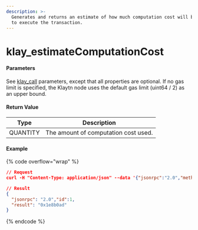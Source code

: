 ```yaml
---
description: >-
  Generates and returns an estimate of how much computation cost will be spent
  to execute the transaction.
---
```


# klay\_estimateComputationCost

#### **Parameters**

See [klay\_call](broken-reference) parameters, except that all properties are optional. If no gas limit is specified, the Klaytn node uses the default gas limit (uint64 / 2) as an upper bound.

#### **Return Value**

| Type     | Description                          |
| -------- | ------------------------------------ |
| QUANTITY | The amount of computation cost used. |

#### Example

{% code overflow="wrap" %}
```json
// Request
curl -H "Content-Type: application/json" --data '{"jsonrpc":"2.0","method":"klay_estimateComputationCost","params":[{"from":"0x73718c4980728857f3aa5148e9d1b471efa3a7dd", "to":"0x069942a3ca0dabf495dba872533134205764bc9c", "value":"0x0", "data":"0x2a31efc7000000000000000000000000000000000000000000000000000000000000271000000000000000000000000000000000000000000000000000000000000000420000000000000000000000000000000000000000000000000000000000003039"}, "latest"],"id":1}' http://klaytn.blockpi.network/v1/rpc/your-api-key

// Result
{
  "jsonrpc": "2.0","id":1,
  "result": "0x1e8b0ad"
}
```
{% endcode %}
